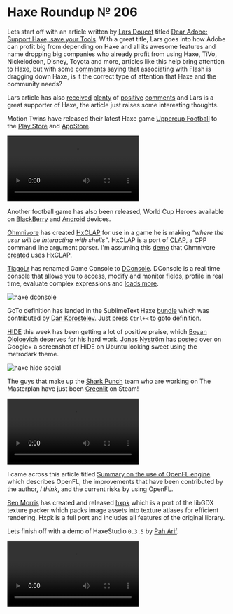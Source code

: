 [_template]: ../templates/roundup.html
[date]: / "2014-06-26T11:28:27+01:00"
[modified]: / "2014-06-27T15:38:50+01:00"
[“”]: a ""
# Haxe Roundup № 206

Lets start off with an article written by [Lars Doucet][tw1] titled
[Dear Adobe: Support Haxe, save your Tools][a1]. With a great title, Lars goes into
how Adobe can profit big from depending on Haxe and all its awesome features and
name dropping big companies who already profit from using Haxe, TiVo, Nickelodeon, 
Disney, Toyota and more, articles like this help bring attention to Haxe, but 
with some [comments][l1] saying that associating with Flash is dragging down Haxe,
is it the correct type of attention that Haxe and the community needs?

Lars article has also [received][l2] [plenty][l5] of [positive][l6] [comments][l10]
and Lars is a great supporter of Haxe, the article just raises some interesting
thoughts.

Motion Twins have released their latest Haxe game [Uppercup Football][l7] to the
[Play Store][l3] and [AppStore][l4].

![haxe uppercup](/img/206/uppercup.mp4 "UpperCup Football by Motion Twin")

Another football game has also been released, World Cup Heroes available on
[BlackBerry][l8] and [Android][l9] devices.

[Ohmnivore][tw2] has created [HxCLAP] for use in a game he is making _“where the user
will be interacting with shells”_. HxCLAP is a port of [CLAP], a CPP command line
argument parser. I'm assuming this [demo][l11] that Ohmnivore [created][l12] uses 
HxCLAP.

[TiagoLr][tw3] has renamed Game Console to [DConsole]. DConsole is a real time console
that allows you to access, modify and monitor fields, profile in real time, evaluate
complex expressions and [loads more].

![haxe dconsole](/img/206/dconsole.jpg "DConsole GC Profiler")

GoTo definition has landed in the SublimeText Haxe [bundle][l13] which was contributed
by [Dan Korostelev][gh1]. Just press `Ctrl+<` to goto definition.

[HIDE] this week has been getting a lot of positive praise, which
[Boyan Ololoevich][tw4] deserves for his hard work. [Jonas Nyström][g1] has 
[posted][l14] over on Google+ a screenshot of HIDE on Ubuntu looking sweet using
the metrodark theme.

![haxe hide social](/img/206/hide.png "HIDE on Ubuntu with the metrodark and mbo themes")

The guys that make up the [Shark Punch][tw7] team who are working on The Masterplan have
just been [Greenlit][l16] on Steam!

![haxe masterplan](/img/206/masterplan.mp4 "The Masterplan")

I came across this article titled [Summary on the use of OpenFL engine][l15] which
describes OpenFL, the improvements that have been contributed by the author, _I think_,
and the current risks by using OpenFL.

[Ben Morris][tw5] has created and released [hxpk] which is a port of the libGDX
texture packer which packs image assets into texture atlases for efficient
rendering. Hxpk is a full port and includes all features of the original library.

Lets finish off with a demo of HaxeStudio `0.3.5` by [Pah Arif][tw6].

![haxe haxestudio](/img/206/haxestudio.mp4 "HaxeStudio 0.3.5 Demo")

[tw1]: https://twitter.com/larsiusprime "@larsiusprime"
[tw2]: https://twitter.com/Ohmnivorus "@Ohmnivorus"
[tw3]: https://twitter.com/prog4mr "@prog4mr"
[tw4]: https://twitter.com/As3Boyan "@As3Boyan"
[tw5]: https://twitter.com/monsterfacegame "@monsterfacegame"
[tw6]: https://twitter.com/misterpah "@misterpah"
[tw7]: https://twitter.com/SharkPunchHQ "@SharkPunchHQ"
	
[g1]: https://plus.google.com/u/0/100705622302444765857 "Jonas Nyström on Google+"
	
[gh1]: https://github.com/nadako "@nadako"
	
[a1]: http://www.fortressofdoors.com/dear-adobe-support-haxe-save-your-tools/ "Dear Adobe: Support Haxe, save your Tools"

[hxclap]: https://github.com/Ohmnivore/HxCLAP "HxCLAP on GitHub"
[clap]: http://www.cs.bgu.ac.il/~cgproj/CLAP/ "C++ argument parser"
[dconsole]: https://github.com/ProG4mr/dconsole/ "DConsole on GitHub"
[loads more]: https://github.com/ProG4mr/dconsole/#readme "DConsole README on GitHub"
[hide]: https://github.com/as3boyan/HIDE "HIDE on GitHub"
[hxpk]: https://github.com/bendmorris/hxpk "hxpk on GitHub"
	
[l1]: https://plus.google.com/u/0/+JohnHattan/posts/gtrAzfSiJx2
[l2]: http://www.fortressofdoors.com/dear-adobe-support-haxe-save-your-tools/#discourse-comments
[l3]: https://play.google.com/store/apps/details?id=air.com.motiontwin.UppercupFootball "UpperCup Football on the Play Store"
[l4]: https://itunes.apple.com/en/app/id881006708?mt=8 "UpperCup Football on the App Store"
[l5]: http://www.reddit.com/r/webdev/comments/28z2pk/dear_adobe_support_haxe_save_your_tools/ "Dear Adobe on Reddit/webdev"
[l6]: http://www.reddit.com/r/gamedev/comments/292ffq/dear_adobe_support_haxe_save_your_tools/ "Dear Adobe on Reddit/gamedev"
[l7]: http://uppercup-football.com/en "UpperCup Football"
[l8]: https://appworld.blackberry.com/webstore/content/57730889/?countrycode=GB&lang=en "World Cup Heroes on the BlackBerry Store"
[l9]: https://play.google.com/store/apps/details?id=ar.com.ilmare.WorldCupHeroes "World Cup Heroes on the Play Store"
[l10]: http://www.gamasutra.com/blogs/LarsDoucet/20140624/219674/#comments "Dear Adobe on Gamasutra"
[l11]: http://ohmnivore.elementfx.com/wp-content/uploads/2014/06/FlxShell2.swf "Haxe Linux System Demo"
[l12]: https://twitter.com/Ohmnivorus/status/481902872356200448
[l13]: https://github.com/clemos/haxe-sublime-bundle#shortcuts "SublimeText Haxe Bundle on GitHub"
[l14]: https://plus.google.com/u/0/100705622302444765857/posts/MgpQAvRx7Ba "HIDE Praise!"
[l15]: http://www.programering.com/a/MjN3EDNwATk.html "Summary on the use of OpenFL engine"
[l16]: http://steamcommunity.com/sharedfiles/filedetails/?id=270375424 "The Masterplan has been Greenlit!"